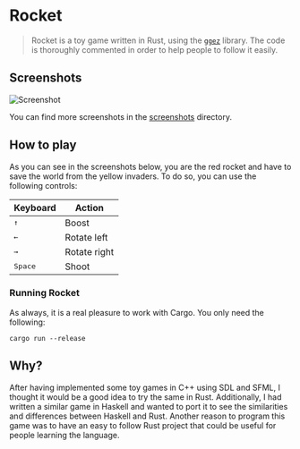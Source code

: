 Rocket
======

> Rocket is a toy game written in Rust, using the [`ggez`](https://github.com/ggez/ggez) library. The code is thoroughly
commented in order to help people to follow it easily.

## Screenshots

![Screenshot](screenshots/gameplay2.png)

You can find more screenshots in the [screenshots] directory.

[screenshots]: screenshots/

## How to play

As you can see in the screenshots below, you are the red rocket and have to save the world from
the yellow invaders. To do so, you can use the following controls:

Keyboard                | Action
----------------------- | ------------
<kbd>&uparrow;</kbd>    | Boost
<kbd>&leftarrow;</kbd>  | Rotate left
<kbd>&rightarrow;</kbd> | Rotate right
<kbd>Space</kbd>        | Shoot

### Running Rocket

As always, it is a real pleasure to work with Cargo. You only need the following:

```
cargo run --release
```

## Why?

After having implemented some toy games in C++ using SDL and SFML, I thought it would be a
good idea to try the same in Rust. Additionally, I had written a similar game in Haskell and
wanted to port it to see the similarities and differences between Haskell and Rust. Another
reason to program this game was to have an easy to follow Rust project that could be useful
for people learning the language.
